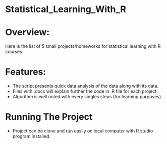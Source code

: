 # Statistical_Learning_With_R

# Overview:

Here is the list of 5 small projects/homeworks for statistical learning with R courses 

# Features: 

- The script presents quick data analysis of the data along with its data. 
- Files with .docx will explain further the code in .R file for each project.
- Algorithm is well noted with every singles steps (for learning purposes). 

# Running The Project
- Project can be clone and run easily on local computer with R studio program installed. 

